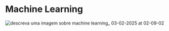 # Machine Learning
 
![descreva uma imagem sobre machine learning_ 03-02-2025 at 02-09-02](https://github.com/user-attachments/assets/bd6dd456-f534-4a84-8ec7-955f91262c45)
